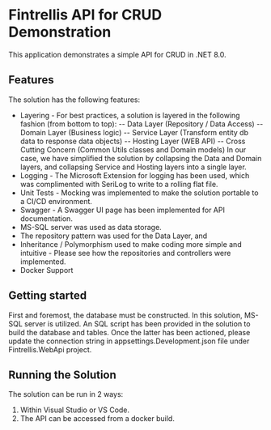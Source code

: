 ﻿# Fintrellis API for CRUD Demonstration
This application demonstrates a simple API for CRUD in .NET 8.0.

## Features
The solution has the following features:
- Layering - For best practices, a solution is layered in the following fashion (from bottom to top):
-- Data Layer (Repository / Data Access)
-- Domain Layer (Business logic)
-- Service Layer (Transform entity db data to response data objects)
-- Hosting Layer (WEB API)
-- Cross Cutting Concern (Common Utils classes and Domain models)
In our case, we have simplified the solution by collapsing the Data and Domain layers, and collapsing Service and Hosting layers into a single layer.
- Logging - The Microsoft Extension for logging has been used, which was complimented with SeriLog to write to a rolling flat file.
- Unit Tests - Mocking was implemented to make the solution portable to a CI/CD environment.
- Swagger - A Swagger UI page has been implemented for API documentation.
- MS-SQL server was used as data storage.
- The repository pattern was used for the Data Layer, and
- Inheritance / Polymorphism used to make coding more simple and intuitive - Please see how the repositories and controllers were implemented.
- Docker Support


## Getting started
First and foremost, the database must be constructed. In this solution, MS-SQL server is utilized. An SQL script has been provided in the solution to build the database and tables. Once the latter has been actioned, please update the connection string in appsettings.Development.json file under Fintrellis.WebApi project.


## Running the Solution
The solution can be run in 2 ways:
1. Within Visual Studio or VS Code.
2. The API can be accessed from a docker build.



